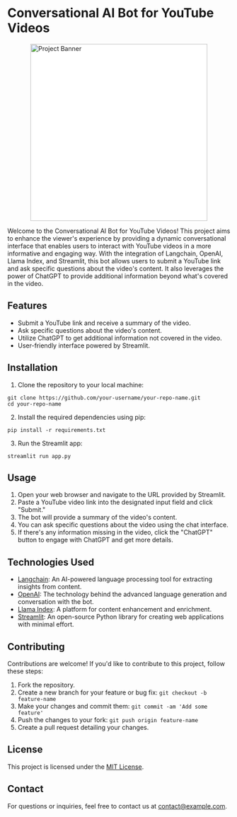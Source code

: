<h1>Conversational AI Bot for YouTube Videos</h1>

<p><img src="https://i.pinimg.com/originals/41/f6/4d/41f64d3b4b21cb08eb005b11016bf707.png" width="400" style="display: block; margin: 0 auto; background-color: #FFFFFF;" alt="Project Banner"></p>

<p>Welcome to the Conversational AI Bot for YouTube Videos! This project aims to enhance the viewer's experience by providing a dynamic conversational interface that enables users to interact with YouTube videos in a more informative and engaging way. With the integration of Langchain, OpenAI, Llama Index, and Streamlit, this bot allows users to submit a YouTube link and ask specific questions about the video's content. It also leverages the power of ChatGPT to provide additional information beyond what's covered in the video.</p>

<h2>Features</h2>

<ul>
  <li>Submit a YouTube link and receive a summary of the video.</li>
  <li>Ask specific questions about the video's content.</li>
  <li>Utilize ChatGPT to get additional information not covered in the video.</li>
  <li>User-friendly interface powered by Streamlit.</li>
</ul>

<h2>Installation</h2>

<ol>
  <li>Clone the repository to your local machine:</li>
</ol>

<pre><code>git clone https://github.com/your-username/your-repo-name.git
cd your-repo-name
</code></pre>

<ol start="2">
  <li>Install the required dependencies using pip:</li>
</ol>

<pre><code>pip install -r requirements.txt
</code></pre>

<ol start="3">
  <li>Run the Streamlit app:</li>
</ol>

<pre><code>streamlit run app.py
</code></pre>

<h2>Usage</h2>

<ol>
  <li>Open your web browser and navigate to the URL provided by Streamlit.</li>
  <li>Paste a YouTube video link into the designated input field and click "Submit."</li>
  <li>The bot will provide a summary of the video's content.</li>
  <li>You can ask specific questions about the video using the chat interface.</li>
  <li>If there's any information missing in the video, click the "ChatGPT" button to engage with ChatGPT and get more details.</li>
</ol>

<h2>Technologies Used</h2>

<ul>
  <li><a href="https://langchain.ai">Langchain</a>: An AI-powered language processing tool for extracting insights from content.</li>
  <li><a href="https://openai.com">OpenAI</a>: The technology behind the advanced language generation and conversation with the bot.</li>
  <li><a href="https://llamalab.com">Llama Index</a>: A platform for content enhancement and enrichment.</li>
  <li><a href="https://streamlit.io">Streamlit</a>: An open-source Python library for creating web applications with minimal effort.</li>
</ul>

<h2>Contributing</h2>

<p>Contributions are welcome! If you'd like to contribute to this project, follow these steps:</p>

<ol>
  <li>Fork the repository.</li>
  <li>Create a new branch for your feature or bug fix: <code>git checkout -b feature-name</code></li>
  <li>Make your changes and commit them: <code>git commit -am 'Add some feature'</code></li>
  <li>Push the changes to your fork: <code>git push origin feature-name</code></li>
  <li>Create a pull request detailing your changes.</li>
</ol>

<h2>License</h2>

<p>This project is licensed under the <a href="LICENSE">MIT License</a>.</p>

<h2>Contact</h2>

<p>For questions or inquiries, feel free to contact us at <a href="mailto:contact@example.com">contact@example.com</a>.</p>

